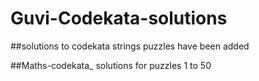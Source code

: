 # Guvi-Codekata-solutions

##solutions to codekata strings puzzles have been added


##Maths-codekata_ solutions for puzzles 1 to 50
